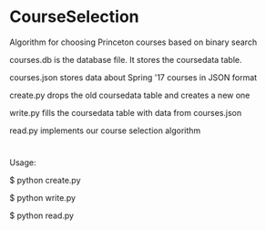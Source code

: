 # CourseSelection

Algorithm for choosing Princeton courses based on binary search

courses.db is the database file. It stores the coursedata table.

courses.json stores data about Spring '17 courses in JSON format

create.py drops the old coursedata table and creates a new one

write.py fills the coursedata table with data from courses.json

read.py implements our course selection algorithm

#

Usage:

$ python create.py

$ python write.py

$ python read.py
